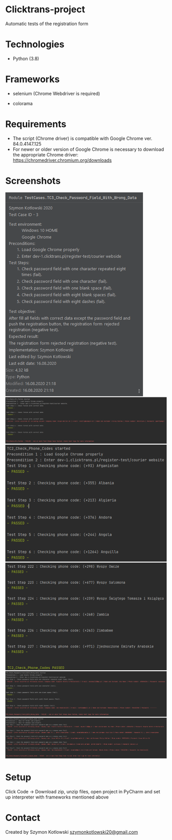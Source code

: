 # Clicktrans-project
Automatic tests of the registration form

# Technologies

- Python (3.8)

# Frameworks

- selenium (Chrome Webdriver is required)

- colorama

# Requirements

- The script (Chrome driver) is compatible with Google Chrome ver. 84.0.4147.125
- For newer or older version of Google Chrome is necessary to download the appropriate Chrome driver:
  https://chromedriver.chromium.org/downloads

# Screenshots
<img src="jpg/1.png">
<img src="jpg/2.png">
<img src="jpg/3.png">
<img src="jpg/3_1.png">
<img src="jpg/4.png">
<img src="jpg/5.png">

# Setup
Click Code -> Download zip, unzip files, open project in PyCharm and set up interpreter with frameworks mentioned above

# Contact
Created by Szymon Kotlowski szymonkotlowski20@gmail.com

